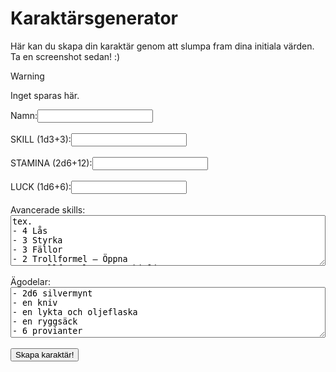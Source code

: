 # Karaktärsgenerator

Här kan du skapa din karaktär genom att slumpa fram dina initiala värden. Ta en screenshot sedan! :)
> [!Warning]
> Inget sparas här.

<script src="character-generator.js"></script>
<div class="generator-container">
    <label for="name">Namn:</label><input type="text" id="name"><br><br>
    <label for="skill">SKILL (1d3+3):</label><input type="text" id="skill" readonly><br><br>
    <label for="stamina">STAMINA (2d6+12):</label><input type="text" id="stamina" readonly><br><br>
    <label for="luck">LUCK (1d6+6):</label><input type="text" id="luck" readonly><br><br>
    <label for="advanced-skills">Avancerade skills:</label>
    <textarea id="advanced-skills" rows="5" style="width: 100%; box-sizing: border-box;">
tex.
- 4 Lås
- 3 Styrka
- 3 Fällor
- 2 Trollformel – Öppna
- 1 Trollformel – Genomskinlig
- 1 Mörbulta kamp
- 1 Trollformel – Lås
Förmåga: du kan hoppa jämfota jättelångt
    </textarea>
    <br><br>
    <label for="possessions">Ägodelar:</label>
    <textarea id="possessions" rows="5" style="width: 100%; box-sizing: border-box;">
- 2d6 silvermynt
- en kniv
- en lykta och oljeflaska
- en ryggsäck
- 6 provianter</textarea>
    <br><br>
    <button onclick="slumpaKaraktar()">Skapa karaktär!</button>
</div>
